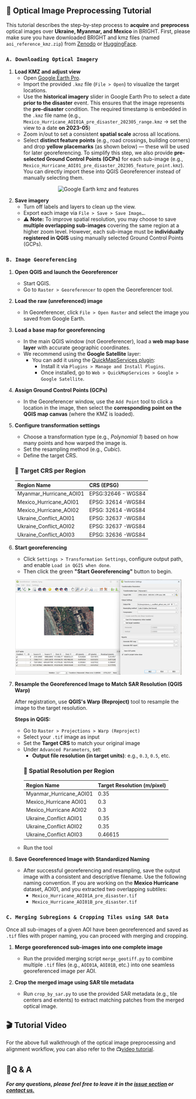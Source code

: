 ## 📡 Optical Image Preprocessing Tutorial

This tutorial describes the step-by-step process to **acquire** and **preprocess** optical images over **Ukraine, Myanmar, and Mexico** in BRIGHT. First, please make sure you have downloaded BRIGHT and kmz files (named `aoi_reference_kmz.zip`) from [Zenodo](https://zenodo.org/records/14619797) or [HuggingFace](https://huggingface.co/datasets/Kullervo/BRIGHT). 



### `A. Downloading Optical Imagery`

1. **Load KMZ and adjust view**
    - Open [Google Earth Pro](https://www.google.com/earth/versions/#earth-pro).
    - Import the provided `.kmz` file (`File > Open`) to visualize the target locations.
    - Use the **historical imagery** slider in Google Earth Pro to select a date **prior to the disaster** event. This ensures that the image represents the **pre-disaster** condition. The required timestamp is embedded in the `.kmz` file name (e.g., `Mexico_Hurricane_AOI01A_pre_disaster_202305_range.kmz` → set the view to a date **on 2023-05**)
    - Zoom in/out to set a consistent **spatial scale** across all locations.
    - Select **distinct feature points** (e.g., road crossings, building corners) and drop **yellow placemarks** (as shown below) — these will be used for later georeferencing. To simplify this step, we also provide **pre-selected Ground Control Points (GCPs)** for each sub-image (e.g., `Mexico_Hurricane_AOI01_pre_disaster_202305_feature_point.kmz`). You can directly import these into QGIS Georeferencer instead of manually selecting them.

<p align="center">
  <img src="./figure/mexico_hurricane_load_kmz.jpg" alt="Google Earth kmz and features" width="90%">
</p>


2. **Save imagery**
    - Turn off labels and layers to clean up the view.
    - Export each image via `File > Save > Save Image…`.
    - ⚠️ **Note:** To improve spatial resolution, you may choose to save **multiple overlapping sub-images** covering the same region at a higher zoom level. However, each sub-image must be **individually registered in QGIS** using manually selected Ground Control Points (GCPs).

### `B. Image Georeferencing`
1. **Open QGIS and launch the Georeferencer**
   - Start QGIS.
   - Go to `Raster > Georeferencer` to open the Georeferencer tool.

2. **Load the raw (unreferenced) image**
   - In Georeferencer, click `File > Open Raster` and select the image you saved from Google Earth.

3. **Load a base map for georeferencing**
   - In the main QGIS window (not Georeferencer), load a **web map base layer** with accurate geographic coordinates.
   - We recommend using the **Google Satellite** layer:
     - You can add it using the [QuickMapServices plugin](https://plugins.qgis.org/plugins/quick_map_services/):
       - Install it via `Plugins > Manage and Install Plugins`.
       - Once installed, go to `Web > QuickMapServices > Google > Google Satellite`.

4. **Assign Ground Control Points (GCPs)**
   - In the Georeferencer window, use the `Add Point` tool to click a location in the image, then select the **corresponding point on the QGIS map canvas** (where the KMZ is loaded).

5. **Configure transformation settings**
   - Choose a transformation type (e.g., *Polynomial 1*) based on how many points and how warped the image is.
   - Set the resampling method (e.g., *Cubic*).
   - Define the target CRS.
   ### 📏 Target CRS per Region
   | Region Name              | CRS (EPSG)                  |
   |--------------------------|-----------------------------|
   | Myanmar_Hurricane_AOI01  | EPSG:32646 - WGS84          |
   | Mexico_Hurricane_AOI01   |    EPSG: 32614 -WGS84       |
   | Mexico_Hurricane_AOI02   |    EPSG: 32614 -WGS84       |
   | Ukraine_Conflict_AOI01   |    EPSG: 32637 -WGS84       |
   | Ukraine_Conflict_AOI02   |    EPSG: 32637 -WGS84       |
   | Ukraine_Conflict_AOI03   |    EPSG: 32636 -WGS84       |

6. **Start georeferencing**
   - Click `Settings > Transformation Settings`, configure output path, and enable `Load in QGIS when done`.
   - Then click the green **"Start Georeferencing"** button to begin.

<p align="center">
  <img src="./figure/mexico_hurricane_registration.jpg" alt="Google Earth kmz and features" width="90%">
</p>

7. **Resample the Georeferenced Image to Match SAR Resolution (QGIS Warp)**

   After registration, use **QGIS's Warp (Reproject)** tool to resample the image to the target resolution.

   **Steps in QGIS:**
   - Go to `Raster > Projections > Warp (Reproject)`
   - Select your `.tif` image as input
   - Set the **Target CRS** to match your original image
   - Under `Advanced Parameters`, set:
      - **Output file resolution (in target units)**: e.g., `0.3`, `0.5`, etc.
      ### 📏 Spatial Resolution per Region
      | Region Name              |Target Resolution (m/pixel)  |
      |--------------------------|-----------------------------|
      | Myanmar_Hurricane_AOI01  |     0.35                    |
      | Mexico_Hurricane AOI01   |     0.3                     |
      | Mexico_Hurricane AOI02   |     0.3                     |
      | Ukraine_Conflict AOI01   |     0.35                    |
      | Ukraine_Conflict AOI02   |     0.35                    |
      | Ukraine_Conflict AOI03   |     0.46615                 |
   - Run the tool



7. **Save Georeferenced Image with Standardized Naming**

   - After successful georeferencing and resampling, save the output image with a consistent and descriptive filename. Use the following naming convention. If you are working on the **Mexico Hurricane** dataset, AOI01, and you extracted two overlapping subtiles:
        - `Mexico_Hurricane_AOI01A_pre_disaster.tif`
        - `Mexico_Hurricane_AOI01B_pre_disaster.tif`

   

### `C. Merging Subregions & Cropping Tiles using SAR Data`
Once all sub-images of a given AOI have been georeferenced and saved as `.tif` files with proper naming, you can proceed with merging and cropping.

1. **Merge georeferenced sub-images into one complete image**

    - Run the provided merging script `merge_geotiff.py` to combine multiple `.tif` files (e.g., `AOI01A`, `AOI01B`, etc.) into one seamless georeferenced image per AOI.


2. **Crop the merged image using SAR tile metadata**

    - Run `crop_by_sar.py` to use the provided SAR metadata (e.g., tile centers and extents) to extract matching patches from the merged optical image. 



## 🎬 Tutorial Video

For the above full walkthrough of the optical image preprocessing and alignment workflow, you can also refer to the 📺[video tutorial](https://www.youtube.com/watch?v=USOARDNEdg0&t=753s).



## 🙋Q & A
***For any questions, please feel free to leave it in the [issue section](https://github.com/ChenHongruixuan/BRIGHT/issues) or [contact us.](mailto:Qschrx@gmail.com)***
